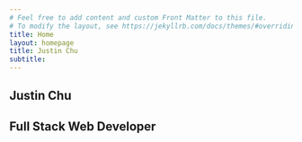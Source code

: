 ```yaml
---
# Feel free to add content and custom Front Matter to this file.
# To modify the layout, see https://jekyllrb.com/docs/themes/#overriding-theme-defaults
title: Home
layout: homepage
title: Justin Chu
subtitle: 
---
```

<section class="homepage-background">
	<div class="background-overlay">
        <div class="title-card">
            <h1>Justin Chu</h1>
            <h2>Full Stack Web Developer</h2>
        </div>		
		</div>
	</section>